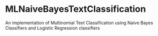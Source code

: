 # MLNaiveBayesTextClassification
An implementation of Multinomial Text Classification using Naive Bayes Classifiers and Logistic Regression classifiers
